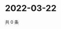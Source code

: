 # 2022-03-22

共 0 条

<!-- BEGIN WEIBO -->
<!-- 最后更新时间 Tue Mar 22 2022 10:50:15 GMT+0800 (China Standard Time) -->

<!-- END WEIBO -->
